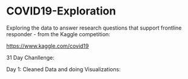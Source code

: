# COVID19-Exploration
Exploring the data to answer research questions that support frontline responder - from the Kaggle competition:

https://www.kaggle.com/covid19

31 Day Chanllenge:

Day 1: Cleaned Data and doing Visualizations:
